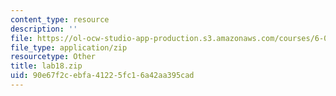 ```yaml
---
content_type: resource
description: ''
file: https://ol-ocw-studio-app-production.s3.amazonaws.com/courses/6-071j-introduction-to-electronics-signals-and-measurement-spring-2006/90e67f2cebfa41225fc16a42aa395cad_lab18.zip
file_type: application/zip
resourcetype: Other
title: lab18.zip
uid: 90e67f2c-ebfa-4122-5fc1-6a42aa395cad
---
```

